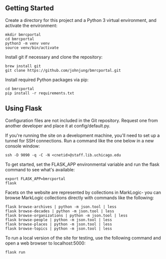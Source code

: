 ## Getting Started

Create a directory for this project and a Python 3 virtual environment, and
activate the environment:

```console
mkdir bmrcportal
cd bmrcportal
python3 -m venv venv
source venv/bin/activate
```

Install git if necessary and clone the repository:

```console
brew install git
git clone https://github.com/johnjung/bmrcportal.git
```

Install required Python packages via pip:

```console
cd bmrcportal
pip install -r requirements.txt
```

## Using Flask

Configuration files are not included in the Git repository. Request one from
another developer and place it at config/default.py.

If you're running the site on a development machine, you'll need to set up a 
tunnel for SSH connections. Run a command like the one below in a new console
window:

```console
ssh -D 9090 -q -C -N <cnetid>@staff.lib.uchicago.edu
```

To get started, set the FLASK_APP environmental variable and run the flask
command to see what's available:

```console
export FLASK_APP=bmrcportal
flask
```

Facets on the website are represented by collections in MarkLogic- you can browse
MarkLogic collections directly with commands like the following:

```console
flask browse-archives | python -m json.tool | less
flask browse-decades | python -m json.tool | less
flask browse-organizations | python -m json.tool | less
flask browse-people | python -m json.tool | less
flask browse-places | python -m json.tool | less
flask browse-topics | python -m json.tool | less
```

To run a local version of the site for testing, use the following command and
open a web browser to localhost:5000:

```console
flask run
```
